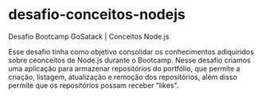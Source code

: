 # desafio-conceitos-nodejs
Desafio Bootcamp GoSatack | Conceitos Node.js

Esse desafio tinha como objetivo consolidar os conhecimentos adiquiridos sobre ceonceitos de Node.js durante o Bootcamp.
Nesse desafio criamos uma aplicação para armazenar repositórios do  portfólio, que permite a criação, listagem, atualização e remoção dos repositórios, além disso permite que os repositórios possam receber "likes".
